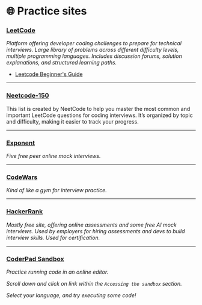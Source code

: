 # 🌐 Practice sites

### [LeetCode](https://leetcode.com)

_Platform offering developer coding challenges to prepare for technical interviews. Large library of problems across different difficulty levels, multiple programming languages. Includes discussion forums, solution explanations, and structured learning paths._

- [Leetcode Beginner's Guide](https://leetcode.com/explore/featured/card/the-leetcode-beginners-guide/)

---

### [Neetcode-150](https://neetcode.io/practice?tab=neetcode150)

This list is created by NeetCode to help you master the most common and important LeetCode questions for coding interviews. It’s organized by topic and difficulty, making it easier to track your progress.

---

### [Exponent](https://tryexponent.com)

_Five free peer online mock interviews._

---

### [CodeWars](https://www.codewars.com/)

_Kind of like a gym for interview practice._

---

### [HackerRank](https://www.hackerrank.com/)

_Mostly free site, offering online assessments and some free AI mock interviews. Used by employers for hiring assessments and devs to build interview skills. Used for certification._

---

### [CoderPad Sandbox](https://coderpad.io/resources/docs/for-candidates/interview-preparation-guide/sandbox/)

_Practice running code in an online editor._

_Scroll down and click on link within the `Accessing the sandbox` section._

_Select your language, and try executing some code!_
